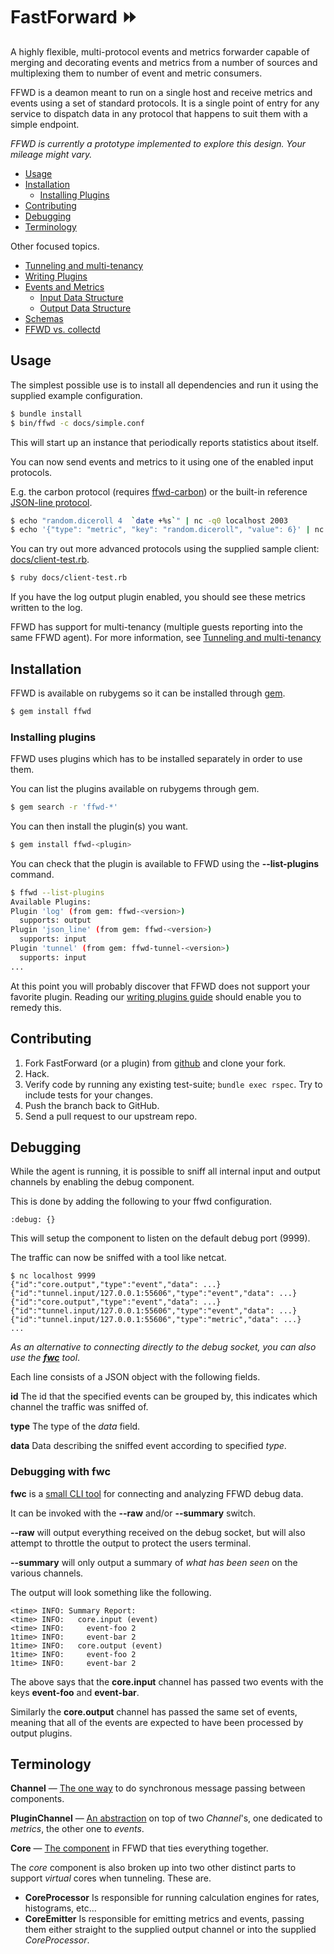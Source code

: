 # FastForward &#9193;

A highly flexible, multi-protocol events and metrics forwarder capable of
merging and decorating events and metrics from a number of sources and
multiplexing them to number of event and metric consumers.

FFWD is a deamon meant to run on a single host and receive metrics and events
using a set of standard protocols.
It is a single point of entry for any service to dispatch data in any protocol
that happens to suit them with a simple endpoint.

*FFWD is currently a prototype implemented to explore this design.
Your mileage might vary.*

* [Usage](#usage)
* [Installation](#installation)
  * [Installing Plugins](#installing-plugins)
* [Contributing](#contributing)
* [Debugging](#debugging)
* [Terminology](#terminology)

Other focused topics.
* [Tunneling and multi-tenancy](docs/tunneling-and-multi-tenancy.md)
* [Writing Plugins](docs/writing-plugins.md)
* [Events and Metrics](docs/events-and-metrics.md)
  * [Input Data Structure](docs/events-and-metrics.md#input-data-structure)
  * [Output Data Structure](docs/events-and-metrics.md#output-data-structure)
* [Schemas](docs/schemas.md)
* [FFWD vs. collectd](docs/vs-collectd.md)

## Usage

The simplest possible use is to install all dependencies and run it using the
supplied example configuration.

```bash
$ bundle install
$ bin/ffwd -c docs/simple.conf
```

This will start up an instance that periodically reports statistics about
itself.

You can now send events and metrics to it using one of the enabled input
protocols.

E.g. the carbon protocol (requires [ffwd-carbon](/plugins/ffwd-carbon)) or the
built-in reference [JSON-line protocol](/lib/ffwd/plugin/json_line.rb).

```bash
$ echo "random.diceroll 4  `date +%s`" | nc -q0 localhost 2003
$ echo '{"type": "metric", "key": "random.diceroll", "value": 6}' | nc -q0 localhost 3000
```

You can try out more advanced protocols using the supplied sample client:
[docs/client-test.rb](docs/client-test.rb).

```bash
$ ruby docs/client-test.rb
```

If you have the log output plugin enabled, you should see these metrics written
to the log.

FFWD has support for multi-tenancy (multiple guests reporting into the same
FFWD agent).
For more information, see
[Tunneling and multi-tenancy](docs/tunneling-and-multi-tenancy.md)

## Installation

FFWD is available on rubygems so it can be installed through
[gem](https://rubygems.org).

```bash
$ gem install ffwd
```

### Installing plugins

FFWD uses plugins which has to be installed separately in order to use them.

You can list the plugins available on rubygems through gem.

```bash
$ gem search -r 'ffwd-*'
```

You can then install the plugin(s) you want.

```bash
$ gem install ffwd-<plugin>
```

You can check that the plugin is available to FFWD using the **--list-plugins**
command.

```bash
$ ffwd --list-plugins
Available Plugins:
Plugin 'log' (from gem: ffwd-<version>)
  supports: output
Plugin 'json_line' (from gem: ffwd-<version>)
  supports: input
Plugin 'tunnel' (from gem: ffwd-tunnel-<version>)
  supports: input
...
```

At this point you will probably discover that FFWD does not support your
favorite plugin.
Reading our [writing plugins guide](docs/writing-plugins.md) should enable you
to remedy this.

## Contributing

1. Fork FastForward (or a plugin) from
   [github](https://github.com/spotify/ffwd) and clone your fork.
2. Hack.
3. Verify code by running any existing test-suite; ```bundle exec rspec```.
   Try to include tests for your changes.
4. Push the branch back to GitHub.
5. Send a pull request to our upstream repo.

## Debugging

While the agent is running, it is possible to sniff all internal input and
output channels by enabling the debug component.

This is done by adding the following to your ffwd configuration.

```
:debug: {}
```

This will setup the component to listen on the default debug port (9999).

The traffic can now be sniffed with a tool like netcat.

```
$ nc localhost 9999
{"id":"core.output","type":"event","data": ...}
{"id":"tunnel.input/127.0.0.1:55606","type":"event","data": ...}
{"id":"core.output","type":"event","data": ...}
{"id":"tunnel.input/127.0.0.1:55606","type":"event","data": ...}
{"id":"tunnel.input/127.0.0.1:55606","type":"metric","data": ...}
...
```

*As an alternative to connecting directly to the debug socket, you can also use
the [**fwc**](#debugging-with-fwc) tool*.

Each line consists of a JSON object with the following fields.

**id** The id that the specified events can be grouped by, this indicates
which channel the traffic was sniffed of.

**type** The type of the *data* field.

**data** Data describing the sniffed event according to specified *type*.

### Debugging with fwc

**fwc** is a [small CLI tool](lib/fwc.rb) for connecting and analyzing FFWD
debug data.

It can be invoked with the **--raw** and/or **--summary** switch.

**--raw** will output everything received on the debug socket, but will also
attempt to throttle the output to protect the users terminal.

**--summary** will only output a summary of *what has been seen* on the various
channels.

The output will look something like the following.

```
<time> INFO: Summary Report:
<time> INFO:   core.input (event)
<time> INFO:     event-foo 2
1time> INFO:     event-bar 2
1time> INFO:   core.output (event)
1time> INFO:     event-foo 2
1time> INFO:     event-bar 2
```

The above says that the **core.input** channel has passed two events with the
keys **event-foo** and **event-bar**.

Similarly the **core.output** channel has passed the same set of events,
meaning that all of the events are expected to have been processed by output
plugins.

## Terminology

**Channel** &mdash; [The one way](lib/ffwd/channel.rb) to do synchronous
message passing between components.

**PluginChannel** &mdash; [An abstraction](lib/ffwd/plugin_channel.rb) on
top of two *Channel*'s, one dedicated to *metrics*, the other one to *events*.

**Core** &mdash; [The component](lib/ffwd/core.rb) in FFWD that ties
everything together.

The *core* component is also broken up into two other distinct parts to support
*virtual* cores when tunneling. These are.

* **CoreProcessor** Is responsible for running calculation engines for rates,
  histograms, etc...
* **CoreEmitter** Is responsible for emitting metrics and events, passing them
  either straight to the supplied output channel or into the supplied
  *CoreProcessor*.

